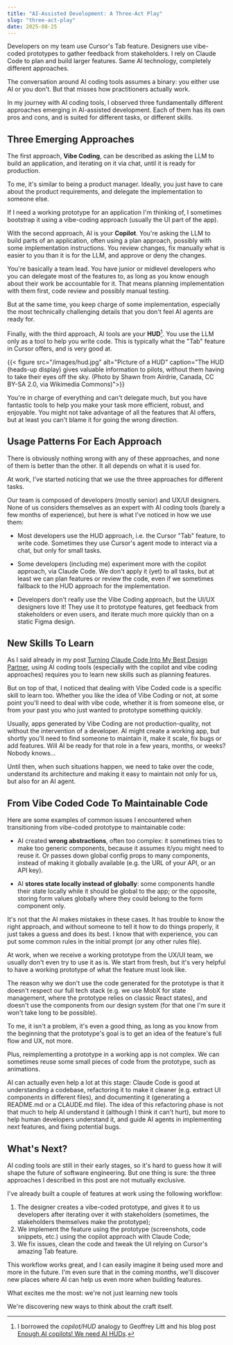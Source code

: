 ```yaml
---
title: "AI-Assisted Development: A Three-Act Play"
slug: "three-act-play"
date: 2025-08-25
---
```


Developers on my team use Cursor's Tab feature. Designers use vibe-coded prototypes to gather feedback from stakeholders. I rely on Claude Code to plan and build larger features. Same AI technology, completely different approaches.

The conversation around AI coding tools assumes a binary: you either use AI or you don't. But that misses how practitioners actually work.

In my journey with AI coding tools, I observed three fundamentally different approaches emerging in AI-assisted development. Each of them has its own pros and cons, and is suited for different tasks, or different skills.

## Three Emerging Approaches

The first approach, **Vibe Coding**, can be described as asking the LLM to build an application, and iterating on it via chat, until it is ready for production.

To me, it's similar to being a product manager. Ideally, you just have to care about the product requirements, and delegate the implementation to someone else.

If I need a working prototype for an application I'm thinking of, I sometimes bootstrap it using a vibe-coding approach (usually the UI part of the app).

With the second approach, AI is your **Copilot**. You're asking the LLM to build parts of an application, often using a plan approach, possibly with some implementation instructions. You review changes, fix manually what is easier to you than it is for the LLM, and approve or deny the changes.

You're basically a team lead. You have junior or midlevel developers who you can delegate most of the features to, as long as you know enough about their work be accountable for it. That means planning implementation with them first, code review and possibly manual testing.

But at the same time, you keep charge of some implementation, especially the most technically challenging details that you don't feel AI agents are ready for.

Finally, with the third approach, AI tools are your **HUD**[^hud]. You use the LLM only as a tool to help you write code. This is typically what the "Tab" feature in Cursor offers, and is very good at.

[^hud]: I borrowed the _copilot/HUD_ analogy to Geoffrey Litt and his blog post [Enough AI copilots! We need AI HUDs](https://www.geoffreylitt.com/2025/07/27/enough-ai-copilots-we-need-ai-huds).

{{< figure
src="/images/hud.jpg"
alt="Picture of a HUD"
caption="The HUD (heads-up display) gives valuable information to pilots, without them having to take their eyes off the sky. (Photo by Shawn from Airdrie, Canada, CC BY-SA 2.0, via Wikimedia Commons)">}}

You're in charge of everything and can't delegate much, but you have fantastic tools to help you make your task more efficient, robust, and enjoyable. You might not take advantage of all the features that AI offers, but at least you can't blame it for going the wrong direction.

## Usage Patterns For Each Approach

There is obviously nothing wrong with any of these approaches, and none of them is better than the other. It all depends on what it is used for.

At work, I've started noticing that we use the three approaches for different tasks.

Our team is composed of developers (mostly senior) and UX/UI designers. None of us considers themselves as an expert with AI coding tools (barely a few months of experience), but here is what I've noticed in how we use them:

- Most developers use the HUD approach, i.e. the Cursor "Tab" feature, to write code. Sometimes they use Cursor's agent mode to interact via a chat, but only for small tasks.

- Some developers (including me) experiment more with the copilot approach, via Claude Code. We don't apply it (yet) to all tasks, but at least we can plan features or review the code, even if we sometimes fallback to the HUD approach for the implementation.

- Developers don't really use the Vibe Coding approach, but the UI/UX designers love it! They use it to prototype features, get feedback from stakeholders or even users, and iterate much more quickly than on a static Figma design.

## New Skills To Learn

As I said already in my post [Turning Claude Code Into My Best Design Partner](/design-partner), using AI coding tools (especially with the copilot and vibe coding approaches) requires you to learn new skills such as planning features.

But on top of that, I noticed that dealing with Vibe Coded code is a specific skill to learn too. Whether you like the idea of Vibe Coding or not, at some point you'll need to deal with vibe code, whether it is from someone else, or from your past you who just wanted to prototype something quickly.

Usually, apps generated by Vibe Coding are not production-quality, not without the intervention of a developer. AI might create a working app, but shortly you'll need to find someone to maintain it, make it scale, fix bugs or add features. Will AI be ready for that role in a few years, months, or weeks? Nobody knows…

Until then, when such situations happen, we need to take over the code, understand its architecture and making it easy to maintain not only for us, but also for an AI agent.

## From Vibe Coded Code To Maintainable Code

Here are some examples of common issues I encountered when transitioning from vibe-coded prototype to maintainable code:

- AI created **wrong abstractions**, often too complex: it sometimes tries to make too generic components, because it assumes it/you might need to reuse it. Or passes down global config props to many components, instead of making it globally available (e.g. the URL of your API, or an API key).

- AI **stores state locally instead of globally**: some components handle their state locally while it should be global to the app; or the opposite, storing form values globally where they could belong to the form component only.

It's not that the AI makes mistakes in these cases. It has trouble to know the right approach, and without someone to tell it how to do things properly, it just takes a guess and does its best. I know that with experience, you can put some common rules in the initial prompt (or any other rules file).

At work, when we receive a working prototype from the UX/UI team, we usually don't even try to use it as is. We start from fresh, but it's very helpful to have a working prototype of what the feature must look like.

The reason why we don't use the code generated for the prototype is that it doesn't respect our full tech stack (e.g. we use MobX for state management, where the prototype relies on classic React states), and doesn't use the components from our design system (for that one I'm sure it won't take long to be possible).

To me, it isn't a problem, it's even a good thing, as long as you know from the beginning that the prototype's goal is to get an idea of the feature's full flow and UX, not more.

Plus, reimplementing a prototype in a working app is not complex. We can sometimes reuse some small pieces of code from the prototype, such as animations.

AI can actually even help a lot at this stage: Claude Code is good at understanding a codebase, refactoring it to make it cleaner (e.g. extract UI components in different files), and documenting it (generating a README.md or a CLAUDE.md file). The idea of this refactoring phase is not that much to help AI understand it (although I think it can't hurt), but more to help human developers understand it, and guide AI agents in implementing next features, and fixing potential bugs.

## What's Next?

AI coding tools are still in their early stages, so it's hard to guess how it will shape the future of software engineering. But one thing is sure: the three approaches I described in this post are not mutually exclusive.

I've already built a couple of features at work using the following workflow:

1. The designer creates a vibe-coded prototype, and gives it to us developers after iterating over it with stakeholders (sometimes, the stakeholders themselves make the prototype);
2. We implement the feature using the prototype (screenshots, code snippets, etc.) using the copilot approach with Claude Code;
3. We fix issues, clean the code and tweak the UI relying on Cursor's amazing Tab feature.

This workflow works great, and I can easily imagine it being used more and more in the future. I'm even sure that in the coming months, we'll discover new places where AI can help us even more when building features.

What excites me the most: we're not just learning new tools

We're discovering new ways to think about the craft itself.
